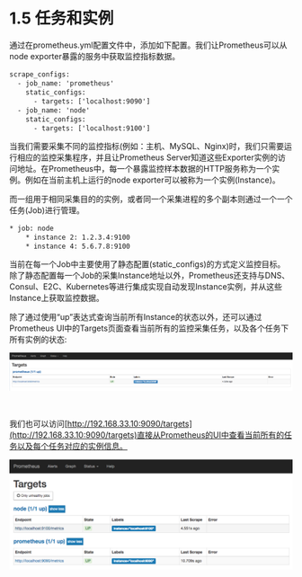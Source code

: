# 1.5 任务和实例

通过在prometheus.yml配置文件中，添加如下配置。我们让Prometheus可以从node exporter暴露的服务中获取监控指标数据。

```
scrape_configs:
  - job_name: 'prometheus'
    static_configs:
      - targets: ['localhost:9090']
  - job_name: 'node'
    static_configs:
      - targets: ['localhost:9100']
```

当我们需要采集不同的监控指标(例如：主机、MySQL、Nginx)时，我们只需要运行相应的监控采集程序，并且让Prometheus Server知道这些Exporter实例的访问地址。在Prometheus中，每一个暴露监控样本数据的HTTP服务称为一个实例。例如在当前主机上运行的node exporter可以被称为一个实例(Instance)。

而一组用于相同采集目的的实例，或者同一个采集进程的多个副本则通过一个一个任务(Job)进行管理。

```
* job: node
    * instance 2: 1.2.3.4:9100
    * instance 4: 5.6.7.8:9100
```

当前在每一个Job中主要使用了静态配置(static_configs)的方式定义监控目标。除了静态配置每一个Job的采集Instance地址以外，Prometheus还支持与DNS、Consul、E2C、Kubernetes等进行集成实现自动发现Instance实例，并从这些Instance上获取监控数据。

除了通过使用“up”表达式查询当前所有Instance的状态以外，还可以通过Prometheus UI中的Targets页面查看当前所有的监控采集任务，以及各个任务下所有实例的状态:

​![](assets/net-img-prometheus_ui_targets-20230802134532-isvbpwe.png "target列表以及状态")​

‍

我们也可以访问[http://192.168.33.10:9090/targets](http://192.168.33.10:9090/targets)直接从Prometheus的UI中查看当前所有的任务以及每个任务对应的实例信息。

​![](assets/net-img-prometheus_ui_targets_status-20230802134532-ayvipi2.png "Targets状态")​
